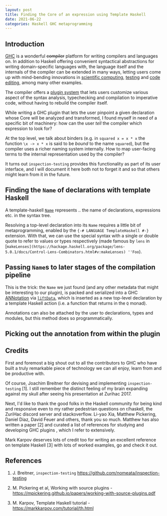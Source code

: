 ```yaml
---
layout: post
title: Finding the Core of an expression using Template Haskell
date: 2021-06-22
categories: Haskell GHC metaprogramming
---
```


## Introduction

[GHC](https://www.haskell.org/ghc/) is a wonderful ~~compiler~~ platform for writing compilers and languages on. In addition to Haskell offering convenient syntactical abstractions for writing domain-specific languages with, the language itself and the internals of the compiler can be extended in many ways, letting users come up with mind-bending innovations in [scientific computing](http://conal.net/papers/compiling-to-categories/compiling-to-categories.pdf), [testing](https://hackage.haskell.org/package/inspection-testing) and [code editing](https://haskellwingman.dev/), among many other examples.

The compiler offers a [plugin system](https://downloads.haskell.org/ghc/latest/docs/html/users_guide/extending_ghc.html#compiler-plugins) that lets users customize various aspect of the syntax analysis, typechecking and compilation to imperative code, without having to rebuild the compiler itself.

While writing a GHC plugin that lets the user pinpoint a given declaration whose Core will be analyzed and transformed, I found myself in need of a specific bit of machinery: how can the user _tell_ the compiler which expression to look for?

At the top level, we talk about binders (e.g. in `squared x = x * x` the function `\x -> x * x` is said to be _bound_ to the name `squared`), but the compiler uses a richer naming system internally. How to map user-facing terms to the internal representation used by the compiler?

It turns out `inspection-testing` provides this functionality as part of its user interface, and I will document it here both not to forget it and so that others might learn from it in the future.


## Finding the `Name` of declarations with template Haskell

A template-haskell [`Name`](https://hackage.haskell.org/package/template-haskell-2.17.0.0/docs/Language-Haskell-TH.html#t:Name) represents .. the name of declarations, expressions etc. in the syntax tree.

Resolving a top-level declaration into its `Name` requires a little bit of metaprogramming, enabled by the `{-# LANGUAGE TemplateHaskell #-}` extension. With that, we can use the special syntax with a single or double quote to refer to values or types respectively (made famous by `lens` in [`makeLenses](https://hackage.haskell.org/package/lens-5.0.1/docs/Control-Lens-Combinators.html#v:makeLenses) ''Foo`).

## Passing `Name`s to later stages of the compilation pipeline

This is the trick: the `Name` we just found (and any other metadata that might be interesting to our plugin), is packed and serialized into a GHC [ANNotation](http://downloads.haskell.org/~ghc/latest/docs/html/users_guide/extending_ghc.html#source-annotations) via [`liftData`](https://hackage.haskell.org/package/template-haskell-2.17.0.0/docs/Language-Haskell-TH-Syntax.html#v:liftData), which is inserted as a new top-level declaration by a template Haskell action (i.e. a function that returns in the `Q` monad).

Annotations can also be attached by the user to declarations, types and modules, but this method does so programmatically.

## Picking out the annotation from within the plugin






## Credits

First and foremost a big shout out to all the contributors to GHC who have built a truly remarkable piece of technology we can all enjoy, learn from and be productive with.

Of course, Joachim Breitner for devising and implementing `inspection-testing` [1]. I still remember the distinct feeling of my brain expanding against my skull after seeing his presentation at Zurihac 2017.

Next, I'd like to thank the good folks in the Haskell community for being kind and responsive even to my rather pedestrian questions on r/haskell, the ZuriHac discord server and stackoverflow. Li-yao Xia, Matthew Pickering, Daniel Diaz, David Feuer and others, thank you so much. Matthew has also written a paper [2] and curated a list of references for studying and developing GHC plugins , which I refer to extensively.

Mark Karpov deserves lots of credit too for writing an excellent reference on template Haskell [3] with lots of worked examples, go and check it out.


## References

1) J. Breitner, `inspection-testing` https://github.com/nomeata/inspection-testing

2) M. Pickering et al, Working with source plugins - https://mpickering.github.io/papers/working-with-source-plugins.pdf

3) M. Karpov, Template Haskell tutorial - https://markkarpov.com/tutorial/th.html
